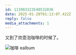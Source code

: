 ```yaml
---
id: 113903323540532836
date: 2025-01-28T01:13:07.422Z
reply: false
media_attachments: 1
---
```


又到了炊壶泡咖啡的时候了。

![咖啡
ealbum](https://files.e5n.cc/media_attachments/files/113/903/319/288/356/206/original/277ac902129350ef.jpg)
